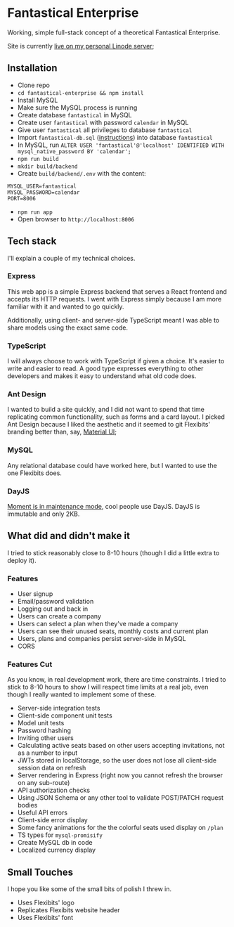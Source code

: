 # Fantastical Enterprise

Working, simple full-stack concept of a theoretical Fantastical Enterprise. 

Site is currently [live on my personal Linode server](http://45.79.55.168:8006);

## Installation

- Clone repo
- `cd fantastical-enterprise && npm install`
- Install MySQL
- Make sure the MySQL process is running
- Create database `fantastical` in MySQL
- Create user `fantastical` with password `calendar` in MySQL
- Give user `fantastical` all privileges to database `fantastical`
- Import `fantastical-db.sql` ([instructions](https://www.digitalocean.com/community/tutorials/how-to-import-and-export-databases-and-reset-a-root-password-in-mysql)) into database `fantastical`
- In MySQL, run `ALTER USER 'fantastical'@'localhost' IDENTIFIED WITH mysql_native_password BY 'calendar';`
- `npm run build`
- `mkdir build/backend`
- Create `build/backend/.env` with the content:

```
MYSQL_USER=fantastical
MYSQL_PASSWORD=calendar
PORT=8006
```

- `npm run app`
- Open browser to `http://localhost:8006`

## Tech stack

I'll explain a couple of my technical choices.

### Express

This web app is a simple Express backend that serves a React frontend and accepts its HTTP requests. I went with Express simply because I am more familiar with it and wanted to go quickly. 

Additionally, using client- and server-side TypeScript meant I was able to share models using the exact same code.

### TypeScript

I will always choose to work with TypeScript if given a choice. It's easier to write and easier to read. A good type expresses everything to other developers and makes it easy to understand what old code does.

### Ant Design

I wanted to build a site quickly, and I did not want to spend that time replicating common functionality, such as forms and a card layout. I picked Ant Design because I liked the aesthetic and it seemed to git Flexibits' branding better than, say, [Material UI](https://material-ui.com);

### MySQL

Any relational database could have worked here, but I wanted to use the one Flexibits does. 

### DayJS

[Moment is in maintenance mode](https://www.reddit.com/r/javascript/comments/j9fq3n/momentjs_is_deprecated_heres_how_i_chose_a/), cool people use DayJS. DayJS is immutable and only 2KB. 

## What did and didn't make it

I tried to stick reasonably close to 8-10 hours (though I did a little extra to deploy it).

### Features

- User signup
- Email/password validation
- Logging out and back in
- Users can create a company
- Users can select a plan when they've made a company
- Users can see their unused seats, monthly costs and current plan
- Users, plans and companies persist server-side in MySQL
- CORS

### Features Cut

As you know, in real development work, there are time constraints. I tried to stick to 8-10 hours to show I will respect time limits at a real job, even though I really wanted to implement some of these.

- Server-side integration tests
- Client-side component unit tests
- Model unit tests
- Password hashing
- Inviting other users
- Calculating active seats based on other users accepting invitations, not as a number to input
- JWTs stored in localStorage, so the user does not lose all client-side session data on refresh
- Server rendering in Express (right now you cannot refresh the browser on any sub-route)
- API authorization checks
- Using JSON Schema or any other tool to validate POST/PATCH request bodies
- Useful API errors
- Client-side error display
- Some fancy animations for the the colorful seats used display on `/plan`
- TS types for `mysql-promisify`
- Create MySQL db in code
- Localized currency display

## Small Touches

I hope you like some of the small bits of polish I threw in. 

- Uses Flexibits' logo
- Replicates Flexibits website header
- Uses Flexibits' font

